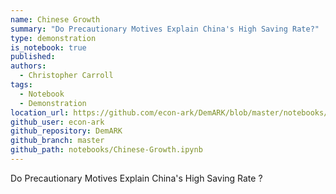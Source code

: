 ```yaml
---
name: Chinese Growth
summary: "Do Precautionary Motives Explain China's High Saving Rate?"
type: demonstration
is_notebook: true
published:
authors:
  - Christopher Carroll
tags:
  - Notebook
  - Demonstration
location_url: https://github.com/econ-ark/DemARK/blob/master/notebooks/Chinese-Growth.ipynb
github_user: econ-ark
github_repository: DemARK
github_branch: master
github_path: notebooks/Chinese-Growth.ipynb
---
```


Do Precautionary Motives Explain China's High Saving Rate ?
